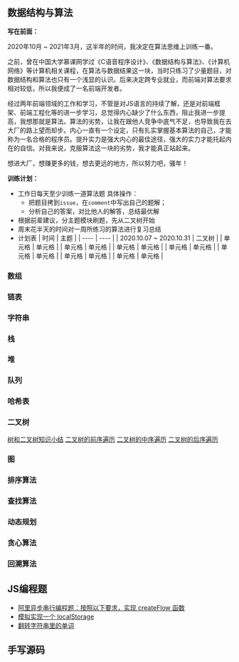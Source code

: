 ## 数据结构与算法

<strong>写在前面：</strong>

2020年10月 ~ 2021年3月，这半年的时间，我决定在算法思维上训练一番。

之前，曾在中国大学慕课网学过《C语音程序设计》、《数据结构与算法》、《计算机网络》等计算机相关课程，在算法与数据结果这一块，当时只练习了少量题目，对数据结构和算法也只有一个浅显的认识。后来决定跨专业就业，而前端对算法要求相对较低，所以我便成了一名前端开发者。

经过两年前端领域的工作和学习，不管是对JS语言的持续了解，还是对前端框架、前端工程化等的进一步学习，总觉得内心缺少了什么东西，阻止我进一步提高，我想那就是算法。算法的劣势，让我在跟他人竞争中底气不足，也导致我在去大厂的路上望而却步。内心一直有一个设定，只有扎实掌握基本算法的自己，才能称为一名合格的程序员。提升实力是强大内心的最佳途径，强大的实力才能托起内在的自信。对我来说，克服算法这一块的劣势，我才能真正站起来。

想进大厂，想赚更多的钱，想去更远的地方，所以努力吧，骚年！

<strong>训练计划：</strong>

- 工作日每天至少训练一道算法题
    具体操作：
    - 把题目拷到`issue`，在`comment`中写出自己的题解；
    - 分析自己的答案，对比他人的解答，总结最优解
- 根据前辈建议，分主题模块刷题，先从二叉树开始
- 周末花半天的时间对一周所练习的算法进行复习总结
- 计划表
    |  时间   | 主题  |
    |  ----  | ----  |
    | 2020.10.07 ~ 2020.10.31  | 二叉树 |
    | 单元格  | 单元格 |
    | 单元格  | 单元格 |
    | 单元格  | 单元格 |
    | 单元格  | 单元格 |
    | 单元格  | 单元格 |
    | 单元格  | 单元格 |
    | 单元格  | 单元格 |


### 数组

### 链表

### 字符串

### 栈

### 堆

### 队列

### 哈希表

### 二叉树

[树和二叉树知识小结](https://github.com/xszi/fe-interview/issues/7)
[二叉树的前序遍历](https://github.com/xszi/fe-interview/issues/4)
[二叉树的中序遍历](https://github.com/xszi/fe-interview/issues/5)
[二叉树的后序遍历](https://github.com/xszi/fe-interview/issues/6)

### 图

### 排序算法

### 查找算法

### 动态规划

### 贪心算法

### 回溯算法

## JS编程题
- [阿里异步串行编程题：按照以下要求，实现 createFlow 函数](https://github.com/xszi/fe-interview/issues/1)
- [模拟实现一个 localStorage](https://github.com/xszi/fe-interview/issues/2)
- [翻转字符串里的单词](https://github.com/xszi/fe-interview/issues/3)
## 手写源码






